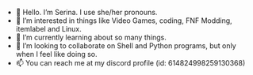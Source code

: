 - 👋 Hello. I’m Serina. I use she/her pronouns.
- 👀 I’m interested in things like Video Games, coding, FNF Modding, itemlabel and Linux. 
- 🌱 I’m currently learning about so many things.
- 💞️ I’m looking to collaborate on Shell and Python programs, but only when I feel like doing so.
- 📫 You can reach me at my discord profile (id: 614824998259130368)

<!---
railgunrocks/railgunrocks is a ✨ special ✨ repository because its `README.md` (this file) appears on your GitHub profile.
You can click the Preview link to take a look at your changes.
--->
